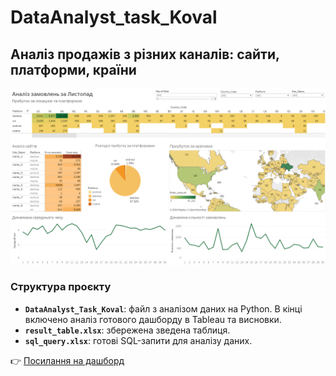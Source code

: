 # DataAnalyst_task_Koval

## Аналіз продажів з різних каналів: сайти, платформи, країни

![Dashboard](dashbord%20png.png)

### Структура проєкту
- **`DataAnalyst_Task_Koval`**: файл з аналізом даних на Python. В кінці включено аналіз готового дашборду в Tableau та висновки.
- **`result_table.xlsx`**: збережена зведена таблиця.
- **`sql_query.xlsx`**: готові SQL-запити для аналізу даних.

👉 [Посилання на дашборд](https://public.tableau.com/app/profile/anastasiia.koval8703/viz/SalesDashbord_17318634519150/Dashboard1?publish=yes)
